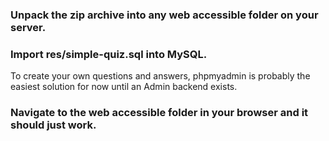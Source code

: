 ### Unpack the zip archive into any web accessible folder on your server.
### Import res/simple-quiz.sql into MySQL.

To create your own questions and answers, phpmyadmin is probably the easiest solution for now until an Admin backend exists.
### Navigate to the web accessible folder in your browser and it should just work.
